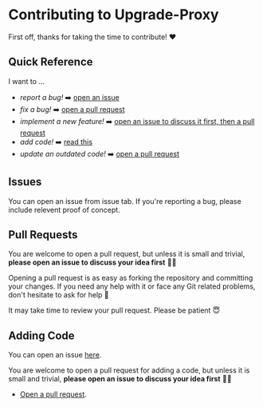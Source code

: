 # Contributing to Upgrade-Proxy

First off, thanks for taking the time to contribute! ❤️

## Quick Reference

I want to …

- _report a bug!_ ➡️ [open an issue](#issues)
- _fix a bug!_ ➡️ [open a pull request](#pull-requests)
- _implement a new feature!_ ➡️ [open an issue to discuss it first, then a pull request](#issues)
- _add code!_ ➡️ [read this](#adding-code)
- _update an outdated code!_ ➡️ [open a pull request](#pull-requests)

## Issues

You can open an issue from issue tab.
If you're reporting a bug, please include relevent proof of concept.

## Pull Requests

You are welcome to open a pull request, but unless it is small and trivial, **please open an issue to discuss your idea first** 🙏🏼

Opening a pull request is as easy as forking the repository and committing your changes.
If you need any help with it or face any Git related problems, don't hesitate to ask for help 🤗

It may take time to review your pull request.
Please be patient 😇


## Adding Code

You can open an issue [here](https://github.com/GHexxerBrdv/Upgrade-Proxy/issues/new).

You are welcome to open a pull request for adding a code, but unless it is small and trivial, **please open an issue to discuss your idea first** 🙏🏼

- [Open a pull request](#pull-requests).

